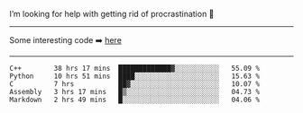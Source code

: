 I’m looking for help with getting rid of procrastination 🤔

-----

Some interesting code :arrow_right: [here](https://github.com/zhen8838/playground)

-----

<!--START_SECTION:waka-->
```text
C++        38 hrs 17 mins  █████████████▓░░░░░░░░░░░   55.09 % 
Python     10 hrs 51 mins  ████░░░░░░░░░░░░░░░░░░░░░   15.63 % 
C          7 hrs           ██▓░░░░░░░░░░░░░░░░░░░░░░   10.07 % 
Assembly   3 hrs 17 mins   █▒░░░░░░░░░░░░░░░░░░░░░░░   04.73 % 
Markdown   2 hrs 49 mins   █░░░░░░░░░░░░░░░░░░░░░░░░   04.06 % 
```
<!--END_SECTION:waka-->

<!--
**zhen8838/zhen8838** is a ✨ _special_ ✨ repository because its `README.md` (this file) appears on your GitHub profile.

Here are some ideas to get you started:

- 🔭 I’m currently working on ...
- 🌱 I’m currently learning ...
- 👯 I’m looking to collaborate on ...
 ...
- 💬 Ask me about ...
- 📫 How to reach me: ...
- 😄 Pronouns: ...
- ⚡ Fun fact: ...
-->
